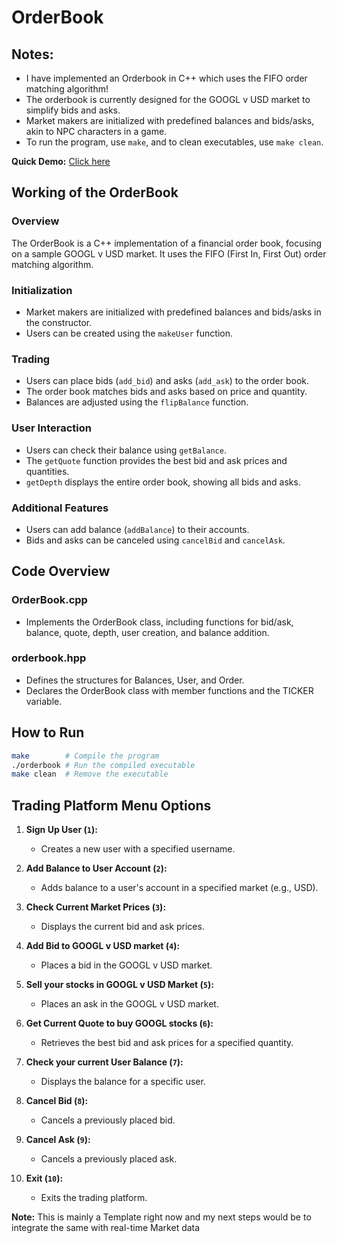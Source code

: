 # OrderBook

## Notes:

- I have implemented an Orderbook in C++ which uses the FIFO order matching algorithm!
- The orderbook is currently designed for the GOOGL v USD market to simplify bids and asks.
- Market makers are initialized with predefined balances and bids/asks, akin to NPC characters in a game.
- To run the program, use `make`, and to clean executables, use `make clean`.

**Quick Demo:** [Click here](#) <!-- Provide the link to your demo here -->

## Working of the OrderBook

### Overview
The OrderBook is a C++ implementation of a financial order book, focusing on a sample GOOGL v USD market. It uses the FIFO (First In, First Out) order matching algorithm.

### Initialization
- Market makers are initialized with predefined balances and bids/asks in the constructor.
- Users can be created using the `makeUser` function.

### Trading
- Users can place bids (`add_bid`) and asks (`add_ask`) to the order book.
- The order book matches bids and asks based on price and quantity.
- Balances are adjusted using the `flipBalance` function.

### User Interaction
- Users can check their balance using `getBalance`.
- The `getQuote` function provides the best bid and ask prices and quantities.
- `getDepth` displays the entire order book, showing all bids and asks.

### Additional Features
- Users can add balance (`addBalance`) to their accounts.
- Bids and asks can be canceled using `cancelBid` and `cancelAsk`.

## Code Overview

### OrderBook.cpp
- Implements the OrderBook class, including functions for bid/ask, balance, quote, depth, user creation, and balance addition.

### orderbook.hpp
- Defines the structures for Balances, User, and Order.
- Declares the OrderBook class with member functions and the TICKER variable.

## How to Run

```bash 
make        # Compile the program
./orderbook # Run the compiled executable
make clean  # Remove the executable
```

## Trading Platform Menu Options

1. **Sign Up User (`1`):**
   - Creates a new user with a specified username.

2. **Add Balance to User Account (`2`):**
   - Adds balance to a user's account in a specified market (e.g., USD).

3. **Check Current Market Prices (`3`):**
   - Displays the current bid and ask prices.

4. **Add Bid to GOOGL v USD market (`4`):**
   - Places a bid in the GOOGL v USD market.

5. **Sell your stocks in GOOGL v USD Market (`5`):**
   - Places an ask in the GOOGL v USD market.

6. **Get Current Quote to buy GOOGL stocks (`6`):**
   - Retrieves the best bid and ask prices for a specified quantity.

7. **Check your current User Balance (`7`):**
   - Displays the balance for a specific user.

8. **Cancel Bid (`8`):**
   - Cancels a previously placed bid.

9. **Cancel Ask (`9`):**
   - Cancels a previously placed ask.

10. **Exit (`10`):**
    - Exits the trading platform.

**Note:** This is mainly a Template right now and my next steps would be to integrate the same with real-time Market data 
